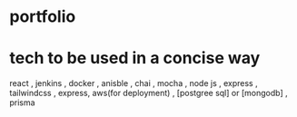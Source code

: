 # portfolio

# tech to be used in a concise way

react , jenkins , docker , anisble , chai , mocha , node js , express ,
tailwindcss , express, aws(for deployment) , [postgree sql] or [mongodb] ,
prisma
